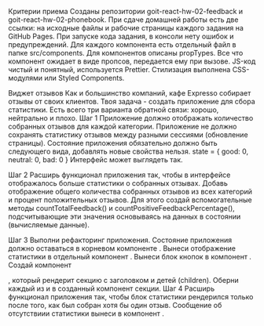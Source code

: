 Критерии приема Созданы репозитории goit-react-hw-02-feedback и
goit-react-hw-02-phonebook. При сдаче домашней работы есть две ссылки: на
исходные файлы и рабочие страницы каждого задания на GitHub Pages. При запуске
кода задания, в консоли нету ошибок и предупреждений. Для каждого компонента
есть отдельный файл в папке src/components. Для компонентов описаны propTypes.
Все что компонент ожидает в виде пропсов, передается ему при вызове. JS-код
чистый и понятный, используется Prettier. Стилизация выполнена CSS-модулями или
Styled Components.

Виджет отзывов Как и большинство компаний, кафе Expresso собирает отзывы от
своих клиентов. Твоя задача - создать приложение для сбора статистики. Есть
всего три варианта обратной связи: хорошо, нейтрально и плохо. Шаг 1 Приложение
должно отображать количество собранных отзывов для каждой категории. Приложение
не должно сохранять статистику отзывов между разными сессиями (обновление
страницы). Состояние приложения обязательно должно быть следующего вида,
добавлять новые свойства нельзя. state = { good: 0, neutral: 0, bad: 0 }
Интерфейс может выглядеть так.

Шаг 2 Расширь функционал приложения так, чтобы в интерфейсе отображалось больше
статистики о собранных отзывах. Добавь отображение общего количества собранных
отзывов из всех категорий и процент положительных отзывов. Для этого создай
вспомогательные методы countTotalFeedback() и countPositiveFeedbackPercentage(),
подсчитывающие эти значения основываясь на данных в состоянии (вычисляемые
данные).

Шаг 3 Выполни рефакторинг приложения. Состояние приложения должно оставаться в
корневом компоненте <App>. Вынеси отображение статистики в отдельный компонент
<Statistics good={} neutral={} bad={} total={} positivePercentage={}>. Вынеси
блок кнопок в компонент <FeedbackOptions options={} onLeaveFeedback={}>. Создай
компонент <Section title="">, который рендерит секцию с заголовком и детей
(children). Оберни каждый из <Statistics> и <FeedbackOptions> в созданный
компонент секции. Шаг 4 Расширь функционал приложения так, чтобы блок статистики
рендерился только после того, как был собран хотя бы один отзыв. Сообщение об
отсутствиии статистики вынеси в компонент
<Notification message="There is no feedback">.
